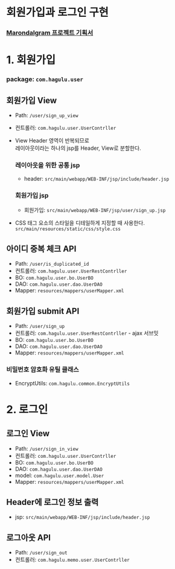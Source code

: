 # 회원가입과 로그인 구현

### [Marondalgram 프로젝트 기획서](https://ovenapp.io/project/MEoDuSsYW8NUBUR7wH788CN5yck53bCz#IMbQe)

# 1. 회원가입
### package: `com.hagulu.user`

## 회원가입 View 
* Path: `/user/sign_up_view`
* 컨트롤러: `com.hagulu.user.UserContrller`
* View
    Header 영역이 반복되므로  
    레이아웃이라는 하나의 jsp를 Header, View로 분할한다.  

    ### 레이아웃을 위한 공통 jsp
    * header: `src/main/webapp/WEB-INF/jsp/include/header.jsp`

    ### 회원가입 jsp
    * 회원가입: `src/main/webapp/WEB-INF/jsp/user/sign_up.jsp`

* CSS
태그 요소의 스타일을 디테일하게 지정할 때 사용한다.  
`src/main/resources/static/css/style.css`

## 아이디 중복 체크 API
* Path: `/user/is_duplicated_id`
* 컨트롤러: `com.hagulu.user.UserRestContrller`
* BO: `com.hagulu.user.bo.UserBO`
* DAO: `com.hagulu.user.dao.UserDAO`
* Mapper: `resources/mappers/userMapper.xml`

## 회원가입 submit API
* Path: `/user/sign_up`
* 컨트롤러: `com.hagulu.user.UserRestContrller`  - ajax 서브밋
* BO: `com.hagulu.user.bo.UserBO`
* DAO: `com.hagulu.user.dao.UserDAO`
* Mapper: `resources/mappers/userMapper.xml`

### 비밀번호 암호화 유틸 클래스
* EncryptUtils: `com.hagulu.common.EncryptUtils`

# 2. 로그인

## 로그인 View 
* Path: `/user/sign_in_view`
* 컨트롤러: `com.hagulu.user.UserContrller`
* BO: `com.hagulu.user.bo.UserBO`
* DAO: `com.hagulu.user.dao.UserDAO`
* model: `com.hagulu.user.model.User`
* Mapper: `resources/mappers/userMapper.xml`

## Header에 로그인 정보 출력
* jsp: `src/main/webapp/WEB-INF/jsp/include/header.jsp`

## 로그아웃 API
* Path: `/user/sign_out`
* 컨트롤러: `com.hagulu.memo.user.UserContrller`